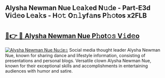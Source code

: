 ## Alysha Newman Nue L𝚎a𝚔ed N𝚞𝚍e - Part-E3d Vi𝚍𝚎o L𝚎a𝚔s - H𝚘𝚝 O𝚗𝚕yf𝚊ns P𝚑𝚘tos x2FLB

# <h2><a href="http://kf9lro5.oniu.top/?m=Alysha+Newman+Nue">🔗👉 🔴 Alysha Newman Nue P𝚑ot𝚘𝚜 V𝚒d𝚎o</a></h2>

[![Alysha Newman Nue Nu𝚍e𝚜](https://i.imgur.com/0qMVB7G.gif)](http://kf9lro5.oniu.top/?m=Alysha+Newman+Nue)
Social media thought leader Alysha Newman Nue, known for sharing dance and lifestyle information, consisting of presentations and personal blogs. Versatile clown Alysha Newman Nue, known for their exceptional skills and accomplishments in entertaining audiences with humor and satire.  
